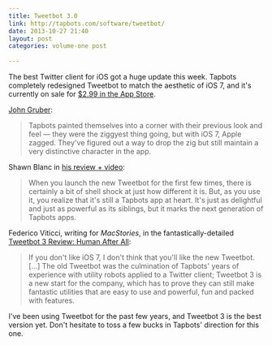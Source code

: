```yaml
---
title: Tweetbot 3.0
link: http://tapbots.com/software/tweetbot/
date: 2013-10-27 21:40
layout: post
categories: volume-one post
  
---
```



The best Twitter client for iOS got a huge update this week. Tapbots completely redesigned Tweetbot to match the aesthetic of iOS 7, and it's currently on sale for [$2.99 in the App Store](https://itunes.apple.com/us/app/id722294701?mt=8).

[John Gruber](http://daringfireball.net/linked/2013/10/24/tweetbot-3):

> Tapbots painted themselves into a corner with their previous look and feel &mdash; they were the ziggyest thing going, but with iOS 7, Apple zagged. They've figured out a way to drop the zig but still maintain a very distinctive character in the app.

Shawn Blanc in [his review + video](http://shawnblanc.net/2013/10/video-review-new-tweetbot-ios7/):

> When you launch the new Tweetbot for the first few times, there is certainly a bit of shell shock at just how different it is. But, as you use it, you realize that it's still a Tapbots app at heart. It's just as delightful and just as powerful as its siblings, but it marks the next generation of Tapbots apps.

Federico Viticci, writing for _MacStories_, in the fantastically-detailed [Tweetbot 3 Review: Human After All](http://www.macstories.net/reviews/tweetbot-3-review-human-after-all/):

> If you don't like iOS 7, I don't think that you'll like the new Tweetbot. [...] The old Tweetbot was the culmination of Tapbots' years of experience with utility robots applied to a Twitter client; Tweetbot 3 is a new start for the company, which has to prove they can still make fantastic utilities that are easy to use and powerful, fun and packed with features.

I've been using Tweetbot for the past few years, and Tweetbot 3 is the best version yet. Don't hesitate to toss a few bucks in Tapbots' direction for this one.
